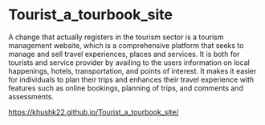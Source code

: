 # Tourist_a_tourbook_site
A change that actually registers in the tourism sector is a tourism management website, which is a comprehensive platform that seeks to manage and sell travel experiences, places and services. It is both for tourists and service provider by availing to the users information on local happenings, hotels, transportation, and points of interest. It makes it easier for individuals to plan their trips and enhances their travel experience with features such as online bookings, planning of trips, and comments and assessments.

https://khushk22.github.io/Tourist_a_tourbook_site/
